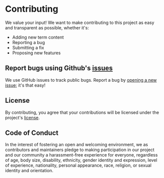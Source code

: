 # Contributing

We value your input! We want to make contributing to this project as easy and transparent as possible, whether it's:

- Adding new term content
- Reporting a bug
- Submitting a fix
- Proposing new features

## Report bugs using Github's [issues](https://github.com/Spitfire-Cluster-Community/ase-pe-pvp/issues)

We use GitHub issues to track public bugs. Report a bug by [opening a new issue](https://github.com/Spitfire-Cluster-Community/ase-pe-pvp/issues/new); it's that easy!

## License

By contributing, you agree that your contributions will be licensed under the 
project's [license](https://github.com/Spitfire-Cluster-Community/ase-pe-pvp/blob/main/LICENSE).

## Code of Conduct

In the interest of fostering an open and welcoming environment, we as
contributors and maintainers pledge to making participation in our project and
our community a harassment-free experience for everyone, regardless of age, body
size, disability, ethnicity, gender identity and expression, level of experience,
nationality, personal appearance, race, religion, or sexual identity and
orientation.
